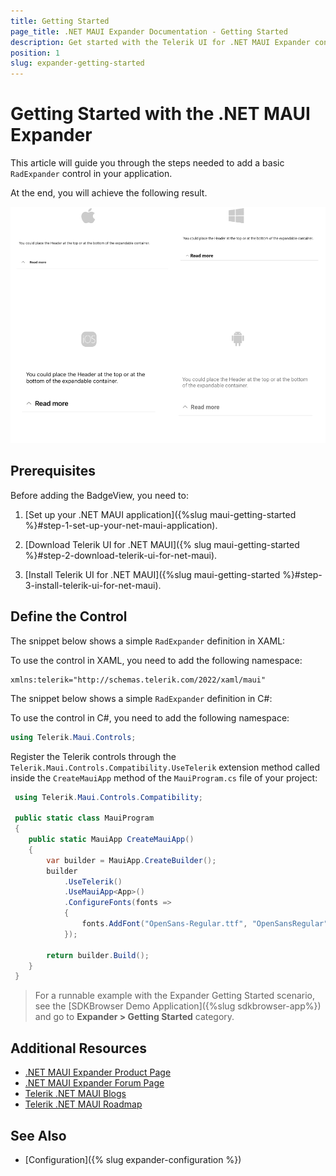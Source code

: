 ```yaml
---
title: Getting Started
page_title: .NET MAUI Expander Documentation - Getting Started
description: Get started with the Telerik UI for .NET MAUI Expander control and add the control to your .NET MAUI project.
position: 1
slug: expander-getting-started
---
```


# Getting Started with the .NET MAUI Expander

This article will guide you through the steps needed to add a basic `RadExpander` control in your application.

At the end, you will achieve the following result.

![Expander Getting Started](images/expander-getting-started.png)

## Prerequisites

Before adding the BadgeView, you need to:

1. [Set up your .NET MAUI application]({%slug maui-getting-started %}#step-1-set-up-your-net-maui-application).

1. [Download Telerik UI for .NET MAUI]({% slug maui-getting-started %}#step-2-download-telerik-ui-for-net-maui).

1. [Install Telerik UI for .NET MAUI]({%slug maui-getting-started %}#step-3-install-telerik-ui-for-net-maui).

## Define the Control

The snippet below shows a simple `RadExpander` definition in XAML:

<snippet id='expander-getting-started-xaml' />

To use the control in XAML, you need to add the following namespace:

```XAML
xmlns:telerik="http://schemas.telerik.com/2022/xaml/maui"
```

The snippet below shows a simple `RadExpander` definition in C#:
<snippet id='expander-gettingstarted-csharp' />

To use the control in C#, you need to add the following namespace:

```C#
using Telerik.Maui.Controls;
```

Register the Telerik controls through the `Telerik.Maui.Controls.Compatibility.UseTelerik` extension method called inside the `CreateMauiApp` method of the `MauiProgram.cs` file of your project:


```C#
 using Telerik.Maui.Controls.Compatibility;

 public static class MauiProgram
 {
	public static MauiApp CreateMauiApp()
	{
		var builder = MauiApp.CreateBuilder();
		builder
			.UseTelerik()
			.UseMauiApp<App>()
			.ConfigureFonts(fonts =>
			{
				fonts.AddFont("OpenSans-Regular.ttf", "OpenSansRegular");
			});

		return builder.Build();
	}
 }           
```

> For a runnable example with the Expander Getting Started scenario, see the [SDKBrowser Demo Application]({%slug sdkbrowser-app%}) and go to **Expander > Getting Started** category.

## Additional Resources

- [.NET MAUI Expander Product Page](https://www.telerik.com/maui-ui/expander)
- [.NET MAUI Expander Forum Page](https://www.telerik.com/forums/maui?tagId=1980)
- [Telerik .NET MAUI Blogs](https://www.telerik.com/blogs/mobile-net-maui)
- [Telerik .NET MAUI Roadmap](https://www.telerik.com/support/whats-new/maui-ui/roadmap)

## See Also

- [Configuration]({% slug expander-configuration %})